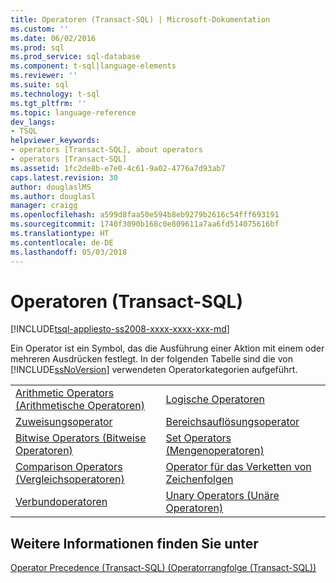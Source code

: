 ```yaml
---
title: Operatoren (Transact-SQL) | Microsoft-Dokumentation
ms.custom: ''
ms.date: 06/02/2016
ms.prod: sql
ms.prod_service: sql-database
ms.component: t-sql|language-elements
ms.reviewer: ''
ms.suite: sql
ms.technology: t-sql
ms.tgt_pltfrm: ''
ms.topic: language-reference
dev_langs:
- TSQL
helpviewer_keywords:
- operators [Transact-SQL], about operators
- operators [Transact-SQL]
ms.assetid: 1fc2de8b-e7e0-4c61-9a02-4776a7d93ab7
caps.latest.revision: 30
author: douglaslMS
ms.author: douglasl
manager: craigg
ms.openlocfilehash: a599d8faa50e594b8eb9279b2616c54fff693191
ms.sourcegitcommit: 1740f3090b168c0e809611a7aa6fd514075616bf
ms.translationtype: HT
ms.contentlocale: de-DE
ms.lasthandoff: 05/03/2018
---
```

# <a name="operators-transact-sql"></a>Operatoren (Transact-SQL)
[!INCLUDE[tsql-appliesto-ss2008-xxxx-xxxx-xxx-md](../../includes/tsql-appliesto-ss2008-xxxx-xxxx-xxx-md.md)]

  Ein Operator ist ein Symbol, das die Ausführung einer Aktion mit einem oder mehreren Ausdrücken festlegt. In der folgenden Tabelle sind die von [!INCLUDE[ssNoVersion](../../includes/ssnoversion-md.md)] verwendeten Operatorkategorien aufgeführt.  
  
|||  
|-|-|  
|[Arithmetic Operators (Arithmetische Operatoren)](../../t-sql/language-elements/arithmetic-operators-transact-sql.md)|[Logische Operatoren](../../t-sql/language-elements/logical-operators-transact-sql.md)|  
|[Zuweisungsoperator](../../t-sql/language-elements/assignment-operator-transact-sql.md)|[Bereichsauflösungsoperator](../../t-sql/language-elements/scope-resolution-operator-transact-sql.md)|  
|[Bitwise Operators (Bitweise Operatoren)](../../t-sql/language-elements/bitwise-operators-transact-sql.md)|[Set Operators (Mengenoperatoren)](http://msdn.microsoft.com/library/1aa4c424-b92c-4409-a1c7-34a0264ee107)|  
|[Comparison Operators (Vergleichsoperatoren)](../../t-sql/language-elements/comparison-operators-transact-sql.md)|[Operator für das Verketten von Zeichenfolgen](../../t-sql/language-elements/string-operators-transact-sql.md)|  
|[Verbundoperatoren](../../t-sql/language-elements/compound-operators-transact-sql.md)|[Unary Operators (Unäre Operatoren)](http://msdn.microsoft.com/library/c4748146-4049-4040-8826-56c464410878)|  
  
## <a name="see-also"></a>Weitere Informationen finden Sie unter  
 [Operator Precedence &#40;Transact-SQL&#41; (Operatorrangfolge (Transact-SQL))](../../t-sql/language-elements/operator-precedence-transact-sql.md)  
  
  
